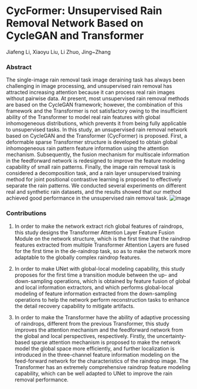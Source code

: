 # CycFormer: Unsupervised Rain Removal Network Based on CycleGAN and Transformer
Jiafeng Li, Xiaoyu Liu, Li Zhuo, Jing~Zhang


### Abstract
The single-image rain removal task image deraining task has always been challenging in image processing, and unsupervised rain removal has attracted increasing attention because it can process real rain images without pairwise data. At present, most unsupervised rain removal methods are based on the CycleGAN framework; however, the combination of this framework and the Transformer is not satisfactory owing to the insufficient ability of the Transformer to model real rain features with global inhomogeneous distributions, which prevents it from being fully applicable to unsupervised tasks. In this study, an unsupervised rain removal network based on CycleGAN and the Transformer (CycFormer) is proposed. First, a deformable sparse Transformer structure is developed to obtain global inhomogeneous rain pattern feature information using the attention mechanism. Subsequently, the fusion mechanism for multiscale information in the feedforward network is redesigned to improve the feature modeling capability of small  rain patterns. Finally, the image rain removal task is considered a decomposition task, and a rain layer unsupervised training method for joint positional contrastive learning is proposed to effectively separate the rain patterns. We conducted several experiments on different real and synthetic rain datasets, and the results showed that our method achieved good performance in the unsupervised rain removal task.
![image](https://github.com/derainsipl/CycFormer-main/transformer.png)

### Contributions
1) In order to make the network extract rich global features of raindrops, this study designs the Transformer Attention Layer Feature Fusion Module on the network structure, which is the first time that the raindrop features extracted from multiple Transformer Attention Layers are fused for the first time in the de-raindrop task, so as to make the network more adaptable to the globally complex raindrop features.

2) In order to make UNet with global-local modeling capability, this study proposes for the first time a transition module between the up- and down-sampling operations, which is obtained by feature fusion of global and local information extractors, and which performs global-local modeling of feature information extracted from the down-sampling operations to help the network perform reconstruction tasks to enhance the detail recovery capability to mitigate artifacts.

3) In order to make the Transformer have the ability of adaptive processing of raindrops, different from the previous Transformer, this study improves the attention mechanism and the feedforward network from the global and local perspectives, respectively. Firstly, the uncertainty-based sparse attention mechanism is proposed to make the network model the global space more efficiently, and further localization is introduced in the three-channel feature information modeling on the feed-forward network for the characteristics of the raindrop image. The Transformer has an extremely comprehensive raindrop feature modeling capability, which can be well adapted to UNet to improve the rain removal performance.
